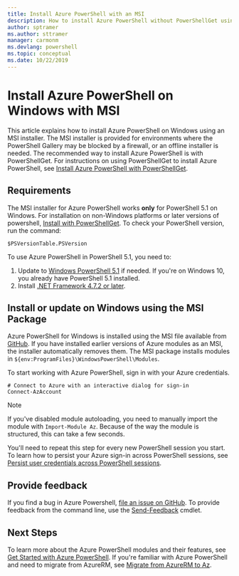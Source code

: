 ```yaml
---
title: Install Azure PowerShell with an MSI
description: How to install Azure PowerShell without PowerShellGet using an MSI
author: sptramer
ms.author: sttramer
manager: carmonm
ms.devlang: powershell
ms.topic: conceptual
ms.date: 10/22/2019
---
```


# Install Azure PowerShell on Windows with MSI

This article explains how to install Azure PowerShell on Windows using an MSI installer. The MSI
installer is provided for environments where the PowerShell Gallery may be blocked by a firewall, or
an offline installer is needed. The recommended way to install Azure PowerShell
is with PowerShellGet. For instructions on using PowerShellGet to install Azure PowerShell,
see [Install Azure PowerShell with PowerShellGet](install-az-ps.md).

## Requirements

The MSI installer for Azure PowerShell works __only__ for PowerShell 5.1 on Windows. For installation on
non-Windows platforms or later versions of powershell, [Install with PowerShellGet](install-az-ps.md).
To check your PowerShell version, run the command:

```powershell-interactive
$PSVersionTable.PSVersion
```

To use Azure PowerShell in PowerShell 5.1, you need to:

1. Update to [Windows PowerShell 5.1](/powershell/scripting/install/installing-windows-powershell#upgrading-existing-windows-powershell) if needed. If you're on Windows 10, you already
  have PowerShell 5.1 installed.
2. Install [.NET Framework 4.7.2 or later](/dotnet/framework/install).

## Install or update on Windows using the MSI Package

Azure PowerShell for Windows is installed using the MSI file available from
[GitHub](https://github.com/Azure/azure-powershell/releases/tag/v2.8.0-October2019). If you have installed earlier
versions of Azure modules as an MSI, the installer automatically removes them. The MSI package installs
modules in `${env:ProgramFiles}\WindowsPowerShell\Modules`.

To start working with Azure PowerShell, sign in with your Azure credentials.

```powershell-interactive
# Connect to Azure with an interactive dialog for sign-in
Connect-AzAccount
```

> [!NOTE]
>
> If you've disabled module autoloading, you need to manually import the module with `Import-Module Az`. Because of
> the way the module is structured, this can take a few seconds.

You'll need to repeat this step for every new PowerShell session you start. To learn how to persist your
Azure sign-in across PowerShell sessions, see [Persist user credentials across PowerShell sessions](context-persistence.md).

## Provide feedback

If you find a bug in Azure Powershell, [file an issue on GitHub](https://github.com/Azure/azure-powershell/issues).
To provide feedback from the command line, use the [Send-Feedback](/powershell/module/az.accounts/send-feedback) cmdlet.

## Next Steps

To learn more about the Azure PowerShell modules and their features, see [Get Started with Azure PowerShell](get-started-azureps.md).
If you're familiar with Azure PowerShell and need to migrate from AzureRM, see [Migrate from AzureRM to Az](migrate-from-azurerm-to-az.md).
